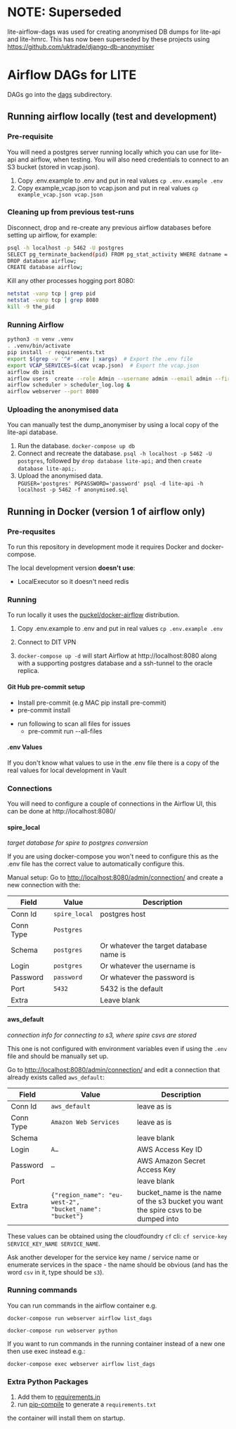 # NOTE: Superseded

lite-airflow-dags was used for creating anonymised DB dumps for lite-api and lite-hmrc.  This has now been superseded by these projects using https://github.com/uktrade/django-db-anonymiser

# Airflow DAGs for LITE

DAGs go into the [dags](./dags) subdirectory.

## Running airflow locally (test and development)

### Pre-requisite

You will need a postgres server running locally which you can use for lite-api and airflow, when testing. You will also
need credentials to connect to an S3 bucket (stored in vcap.json).

1. Copy .env.example to .env and put in real values
   `cp .env.example .env`
2. Copy example_vcap.json to vcap.json and put in real values
   `cp example_vcap.json vcap.json`

### Cleaning up from previous test-runs

Disconnect, drop and re-create any previous airflow databases before setting up airflow, for example:

```bash
psql -h localhost -p 5462 -U postgres
SELECT pg_terminate_backend(pid) FROM pg_stat_activity WHERE datname = 'airflow';
DROP database airflow;
CREATE database airflow;
```

Kill any other processes hogging port 8080:

```bash
netstat -vanp tcp | grep pid
netstat -vanp tcp | grep 8080
kill -9 the_pid
```

### Running Airflow

```bash
python3 -m venv .venv
. .venv/bin/activate
pip install -r requirements.txt
export $(grep -v '^#' .env | xargs)  # Export the .env file
export VCAP_SERVICES=$(cat vcap.json)  # Export the vcap.json
airflow db init
airflow users  create --role Admin --username admin --email admin --firstname admin --lastname admin --password admin #/PS-IGNORE
airflow scheduler > scheduler_log.log &
airflow webserver --port 8080
```

### Uploading the anonymised data

You can manually test the dump_anonymiser by using a local copy of the
lite-api database.

1. Run the database. `docker-compose up db`
1. Connect and recreate the database. `psql -h localhost -p 5462 -U postgres`,
   followed by `drop database lite-api;` and then `create database lite-api;`.
1. Upload the anonymised data.  
   `PGUSER='postgres' PGPASSWORD='password' psql -d lite-api -h localhost -p 5462 -f anonymised.sql`

## Running in Docker (version 1 of airflow only)

### Pre-requsites

To run this repository in development mode it requires Docker and docker-compose.

The local development version **doesn't use**:

- LocalExecutor so it doesn't need redis

### Running

To run locally it uses the [puckel/docker-airflow](https://github.com/puckel/docker-airflow)
distribution.

1. Copy .env.example to .env and put in real values
   `cp .env.example .env`

2. Connect to DIT VPN

3. `docker-compose up -d` will start Airflow at http://localhost:8080 along with a
   supporting postgres database and a ssh-tunnel to the oracle replica.

#### Git Hub pre-commit setup
- Install pre-commit (e.g MAC pip install pre-commit)
- pre-commit install
* run following to scan all files for issues
  - pre-commit run --all-files

#### .env Values

If you don't know what values to use in the .env file there is a copy of the
real values for local development in Vault

### Connections

You will need to configure a couple of connections in the Airflow UI, this can
be done at http://localhost:8080/

#### spire_local

_target database for spire to postgres conversion_

If you are using docker-compose you won't need to configure this as the .env file
has the correct value to automatically configure this.

Manual setup:
Go to [http://localhost:8080/admin/connection/](http://localhost:8080/admin/connection/) and create a
new connection with the:

| Field     | Value         | Description                             |
| --------- | ------------- | --------------------------------------- |
| Conn Id   | `spire_local` | postgres host                           |
| Conn Type | `Postgres`    |                                         |
| Schema    | `postgres`    | Or whatever the target database name is |
| Login     | `postgres`    | Or whatever the username is             |
| Password  | `password`    | Or whatever the password is             |
| Port      | `5432`        | 5432 is the default                     |
| Extra     |               | Leave blank                             |

#### aws_default

_connection info for connecting to s3, where spire csvs are stored_

This one is not configured with environment variables even if using the `.env` file and should be
manually set up.

Go to [http://localhost:8080/admin/connection/](http://localhost:8080/admin/connection/) and edit a
connection that already exists called `aws_default`:

| Field     | Value                                                   | Description                                                                        |
| --------- | ------------------------------------------------------- | ---------------------------------------------------------------------------------- |
| Conn Id   | `aws_default`                                           | leave as is                                                                        |
| Conn Type | `Amazon Web Services`                                   | leave as is                                                                        |
| Schema    |                                                         | leave blank                                                                        |
| Login     | `A…`                                                    | AWS Access Key ID                                                                  |
| Password  | `…`                                                     | AWS Amazon Secret Access Key                                                       |
| Port      |                                                         | leave blank                                                                        |
| Extra     | `{"region_name": "eu-west-2", "bucket_name": "bucket"}` | bucket_name is the name of the s3 bucket you want the spire csvs to be dumped into |

These values can be obtained using the cloudfoundry `cf` cli:
`cf service-key SERVICE_KEY_NAME SERVICE_NAME`.

Ask another developer for the service key name / service name
or enumerate services in the space - the name should be obvious
(and has the word `csv` in it, type should be `s3`).

### Running commands

You can run commands in the airflow container e.g.

`docker-compose run webserver airflow list_dags`

`docker-compose run webserver python`

If you want to run commands in the running container instead of a new one then
use exec instead e.g.:

`docker-compose exec webserver airflow list_dags`

### Extra Python Packages

1. Add them to [requirements.in](./requirements.in)
2. run [pip-compile](https://github.com/jazzband/pip-tools) to generate a `requirements.txt`

the container will
install them on startup.
